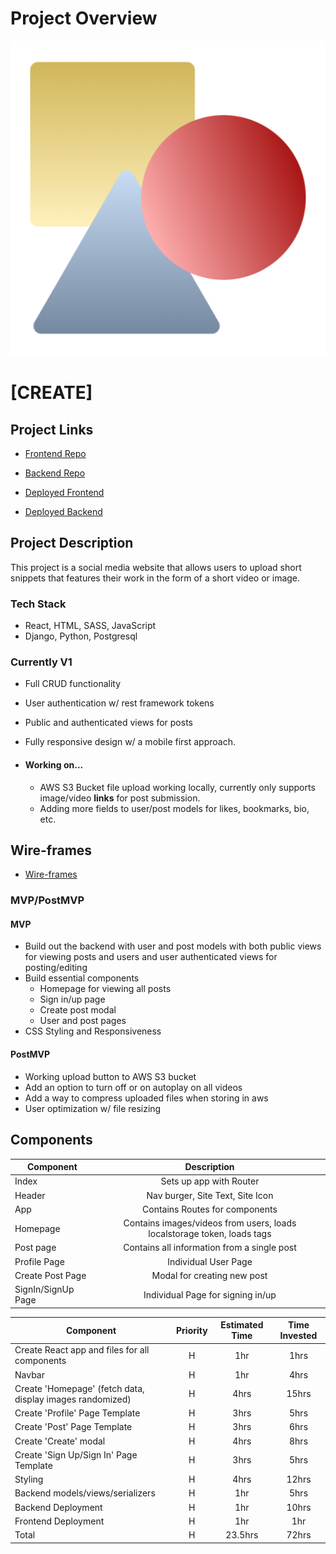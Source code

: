 # Project Overview

![create](https://github.com/brian99na/create/blob/main/src/images/android-chrome-512x512.png?raw=true)

# [CREATE]

## Project Links

- [Frontend Repo](https://github.com/brian99na/project-2)
- [Backend Repo](https://github.com/brian99na/create-django-backend)

- [Deployed Frontend](https://brian99na.github.io/create/)
- [Deployed Backend](http://create-art.herokuapp.com/all/)


## Project Description


This project is a social media website that allows users to upload short snippets that features their work in the form of a short video or image.

### Tech Stack
- React, HTML, SASS, JavaScript
- Django, Python, Postgresql

### Currently V1
- Full CRUD functionality
- User authentication w/ rest framework tokens
- Public and authenticated views for posts
- Fully responsive design w/ a mobile first approach.

- #### Working on...
    - AWS S3 Bucket file upload working locally, currently only supports image/video __links__ for post submission.
    - Adding more fields to user/post models for likes, bookmarks, bio, etc.


## Wire-frames

- [Wire-frames](https://www.figma.com/file/eXg9KbZjNAU4Skm2P8qfwB/Create-Wireframes?node-id=0%3A1)

### MVP/PostMVP

#### MVP
- Build out the backend with user and post models with both public views for viewing posts 
and users and user authenticated views for posting/editing
- Build essential components
    - Homepage for viewing all posts
    - Sign in/up page
    - Create post modal
    - User and post pages
- CSS Styling and Responsiveness

#### PostMVP

- Working upload button to AWS S3 bucket
- Add an option to turn off or on autoplay on all videos
- Add a way to compress uploaded files when storing in aws
- User optimization w/ file resizing

## Components

| Component | Description | 
| --- | :---: |  
| Index | Sets up app with Router | 
| Header | Nav burger, Site Text, Site Icon | 
| App | Contains Routes for components |
| Homepage | Contains images/videos from users, loads localstorage token, loads tags | 
| Post page | Contains all information from a single post |
| Profile Page | Individual User Page |
| Create Post Page | Modal for creating new post |
| SignIn/SignUp Page | Individual Page for signing in/up |

| Component | Priority | Estimated Time | Time Invested |
| --- | :---: |  :---: | :---: |
| Create React app and files for all components | H | 1hr | 1hrs |
| Navbar | H | 1hr | 4hrs |
| Create 'Homepage' (fetch data, display images randomized) | H | 4hrs | 15hrs |
| Create 'Profile' Page Template | H | 3hrs | 5hrs |
| Create 'Post' Page Template | H | 3hrs | 6hrs |
| Create 'Create' modal | H | 4hrs | 8hrs |
| Create 'Sign Up/Sign In' Page Template | H | 3hrs | 5hrs |
| Styling | H | 4hrs | 12hrs |
| Backend models/views/serializers | H | 1hr | 5hrs |
| Backend Deployment | H | 1hr | 10hrs |
| Frontend Deployment | H | 1hr | 1hr |
| Total | H | 23.5hrs | 72hrs |

